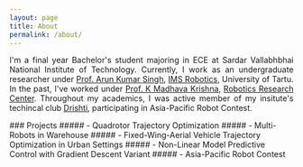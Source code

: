 ```yaml
---
layout: page
title: About
permalink: /about/
---
```

<p align="justify">
I'm a final year Bachelor's student majoring in ECE at Sardar Vallabhbhai National Institute of Technology. Currently, I work as an undergraduate researcher under <a href="https://scholar.google.co.in/citations?user=0zgDoIEAAAAJ&hl=en">Prof. Arun Kumar Singh</a>, <a href="https://ims.ut.ee/Roboticsa">IMS Robotics</a>, University of Tartu. In the past, I've worked under <a href="https://faculty.iiit.ac.in/~mkrishna/">Prof. K Madhava Krishna</a>, <a href="https://robotics.iiit.ac.in/">Robotics Research Center</a>. Throughout my academics, I was active member of my insitute's techincal club <a href="https://drishti-svnit.github.io/drishti/">Drishti</a>, participating in Asia-Pacific Robot Contest.
</p>	
<div class="divider"></div>  
### Projects   
##### - Quadrotor Trajectory Optimization  
##### - Multi-Robots in Warehouse
##### - Fixed-Wing-Aerial Vehicle Trajectory Optimization in Urban Settings  
##### - Non-Linear Model Predictive Control with Gradient Descent  Variant  
##### - Asia-Pacific Robot Contest     

